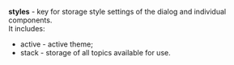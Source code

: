 **styles** - key for storage style settings of the dialog and individual components.  
It includes:
* active - active theme;
* stack - storage of all topics available for use.
